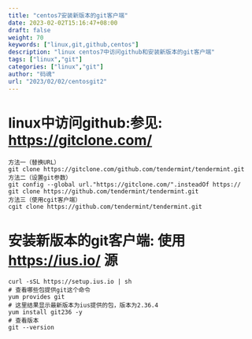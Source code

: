 ```yaml
---
title: "centos7安装新版本的git客户端"
date: 2023-02-02T15:16:47+08:00
draft: false
weight: 70
keywords: ["linux,git,github,centos"]
description: "linux centos7中访问github和安装新版本的git客户端"
tags: ["linux","git"]
categories: ["linux","git"]
author: "码魂"
url: "2023/02/02/centosgit2"
---
```


# linux中访问github:参见: https://gitclone.com/  
```shell
方法一（替换URL）
git clone https://gitclone.com/github.com/tendermint/tendermint.git
方法二（设置git参数）
git config --global url."https://gitclone.com/".insteadOf https://
git clone https://github.com/tendermint/tendermint.git
方法三（使用cgit客户端）
cgit clone https://github.com/tendermint/tendermint.git
```

# 安装新版本的git客户端: 使用 https://ius.io/ 源  
```shell
curl -sSL https://setup.ius.io | sh
# 查看哪些包提供git这个命令
yum provides git
# 这里结果显示最新版本为ius提供的包，版本为2.36.4
yum install git236 -y
# 查看版本
git --version
```
